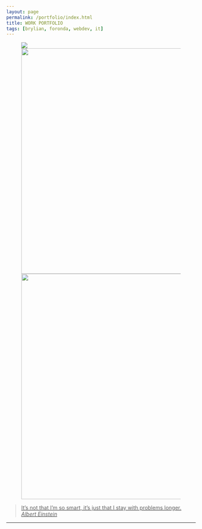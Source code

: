 ```yaml
---
layout: page
permalink: /portfolio/index.html
title: WORK PORTFOLIO
tags: [brylian, foronda, webdev, it]
---
```

<figure class="third">
	<a href="(http://brylianforonda.com/it/2016/05/network-infrastructure-upgrade-overview"><img src="https://dl.dropboxusercontent.com/u/33327425/images/it/2-Tier_Network_Design.png">
	<img src="https://dl.dropboxusercontent.com/u/33327425/images/irns/IRNS_Notification_1.gif" alt="" style="width:800px;height:600px;">
	<img src="https://dl.dropboxusercontent.com/u/33327425/images/webdev/PRAT_Widget_Metro.png" alt="" style="width:800px;height:600px;">
</figure>


 > It’s not that I’m so smart, it’s just that I stay with problems longer. 
<cite>Albert Einstein</cite>
___

